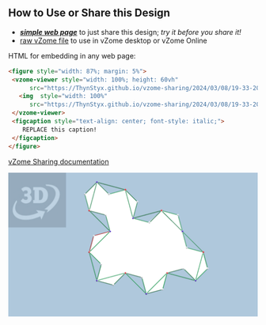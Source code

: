 
## How to Use or Share this Design

 - [***simple web page***](<https://ThynStyx.github.io/vzome-sharing/2024/03/08/19-33-20-Tile1-1_Polygonal_Spectre/>) to just share this design; *try it before you share it!*
 - [raw vZome file](<https://raw.githubusercontent.com/ThynStyx/vzome-sharing/main/2024/03/08/19-33-20-Tile1-1_Polygonal_Spectre/Tile1-1_Polygonal_Spectre.vZome>) to use in vZome desktop or vZome Online
 
 HTML for embedding in any web page:
 ```html
<figure style="width: 87%; margin: 5%">
  <vzome-viewer style="width: 100%; height: 60vh"
       src="https://ThynStyx.github.io/vzome-sharing/2024/03/08/19-33-20-Tile1-1_Polygonal_Spectre/Tile1-1_Polygonal_Spectre.vZome" >
    <img  style="width: 100%"
       src="https://ThynStyx.github.io/vzome-sharing/2024/03/08/19-33-20-Tile1-1_Polygonal_Spectre/Tile1-1_Polygonal_Spectre.png" >
  </vzome-viewer>
  <figcaption style="text-align: center; font-style: italic;">
     REPLACE this caption!
  </figcaption>
</figure>
 ```

[vZome Sharing documentation](https://vzome.github.io/vzome/sharing.html#how-it-works)

![Image](<Tile1-1_Polygonal_Spectre.png>)

